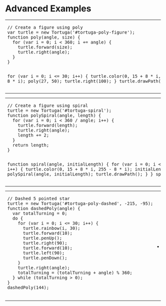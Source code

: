 # Advanced Examples

<table>
  <tr>
    <td>
       <pre lang="javascript">
// Create a figure using poly
var turtle = new Tortuga('#tortuga-poly-figure');       
function poly(angle, size) {
  for (var i = 0; i < 360; i += angle) {
    turtle.forward(size);
    turtle.right(angle);
  }
}

for (var i = 0; i <= 30; i++) {
  turtle.color(0, 15 + 8 * i, 255 - 8 * i);
  poly(27, 50);
  turtle.right(100);
}
turtle.drawPath();
      </pre>
    </td>
    <td>
      <img src="../img/poly-figure.png" alt="Poly Figure">
    </td>
  </tr>
</table>


<table>
  <tr>
    <td>
      <pre lang="javascript">
// Create a figure using spiral
turtle = new Tortuga('#tortuga-spiral');                
function polySpiral(angle, length) {
  for (var i = 0; i < 360 / angle; i++) {
    turtle.forward(length);
    turtle.right(angle);
    length += 2;
  }
  return length;
}

function spiral(angle, initialLength) {
  for (var i = 0; i <= 30; i++) {
    turtle.color(0, 15 + 8 * i, 255 - 8 * i);
    initialLength = polySpiral(angle, initialLength);
    turtle.drawPath();
  }
}
spiral(92, 30);
      </pre>
    </td>
    <td>
      <img src="../img/spiral.png" alt="Spiral">
    </td>
  </tr>
</table>

<table>
  <tr>
    <td>
      <pre lang="javascript">
// Dashed 5 pointed star
turtle = new Tortuga('#tortuga-poly-dashed', -215, -95);
function dashedPoly(angle) {
  var totalTurning = 0;
  do {
    for (var i = 0; i <= 30; i++) {
      turtle.rainbow(i, 30);
      turtle.forward(10);
      turtle.penUp();
      turtle.right(90);
      turtle.forward(10);
      turtle.left(90);
      turtle.penDown();
    }
    turtle.right(angle);
    totalTurning = (totalTurning + angle) % 360;
  } while (totalTurning > 0);
}
dashedPoly(144);
      </pre>
    </td>
    <td>
      <img src="../img/poly-dashed.png" alt="Poly Dashed">
    </td>
  </tr>
</table>
